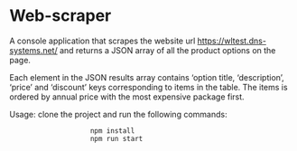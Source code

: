 # Web-scraper

A console application that scrapes the website url https://wltest.dns-systems.net/ and returns a JSON array of all the product options on the page.

Each element in the JSON results array contains ‘option title, ‘description’, ‘price’ and ‘discount’ keys corresponding to items in the table.
The items is ordered by annual price with the most expensive package first.


Usage:
clone the project and run the following commands:
                        
                        npm install
                        npm run start
